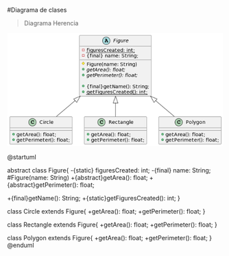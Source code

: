 #Diagrama de clases
> Diagrama Herencia

![Diagrama](diagrama.png)

@startuml

abstract class Figure{
-{static} figuresCreated: int;
-{final} name: String;
#Figure(name: String)
+{abstract}getArea(): float;
+{abstract}getPerimeter(): float;

+{final}getName(): String;
+{static}getFiguresCreated(): int;
}

class Circle extends Figure{
+getArea(): float;
+getPerimeter(): float;
}

class Rectangle extends Figure{
+getArea(): float;
+getPerimeter(): float;
}

class Polygon extends Figure{
+getArea(): float;
+getPerimeter(): float;
}
@enduml